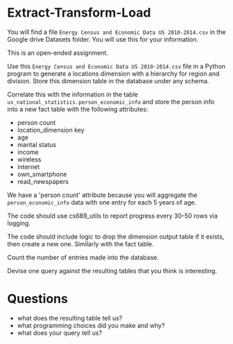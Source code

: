 # Extract-Transform-Load

You will find a file `Energy Census and Economic Data US 2010-2014.csv` in the Google drive Datasets folder.  You will use this for your information.

This is an open-ended assignment.

Use this `Energy Census and Economic Data US 2010-2014.csv` file in a Python program to generate a locations dimension with a hierarchy for region and division.  Store this dimension table in the database under any schema.

Correlate this with the information in the table `us_national_statistics.person_economic_info` and store the person info into a new fact table with the following attributes:

* person count
* location_dimension key
* age
* marital status
* income
* wireless
* internet
* own_smartphone
* read_newspapers

We have a 'person count' attribute because you will aggregate the `person_economic_info` data with one entry for each 5 years of age.

The code should use cs689_utils to report progress every 30-50 rows via logging.

The code should include logic to drop the dimension output table if it exists, then create a new one.  Similarly with the fact table.

Count the number of entries made into the database.

Devise one query against the resulting tables that you think is interesting.

# Questions

* what does the resulting table tell us?
* what programming choices did you make and why?
* what does your query tell us?
